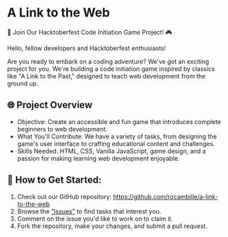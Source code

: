 # A Link to the Web

🚀 Join Our Hacktoberfest Code Initiation Game Project! 🎮

Hello, fellow developers and Hacktoberfest enthusiasts!

Are you ready to embark on a coding adventure? We've got an exciting project for you. We're building a code initiation game inspired by classics like "A Link to the Past," designed to teach web development from the ground up.

## 🌐 Project Overview

- Objective: Create an accessible and fun game that introduces complete beginners to web development.
- What You'll Contribute: We have a variety of tasks, from designing the game's user interface to crafting educational content and challenges.
- Skills Needed: HTML, CSS, Vanilla JavaScript, game design, and a passion for making learning web development enjoyable.

## 🚀 How to Get Started:

1. Check out our GitHub repository: https://github.com/rocambille/a-link-to-the-web
2. Browse the ["Issues"](https://github.com/rocambille/a-link-to-the-web/issues) to find tasks that interest you.
3. Comment on the issue you'd like to work on to claim it.
4. Fork the repository, make your changes, and submit a pull request.
